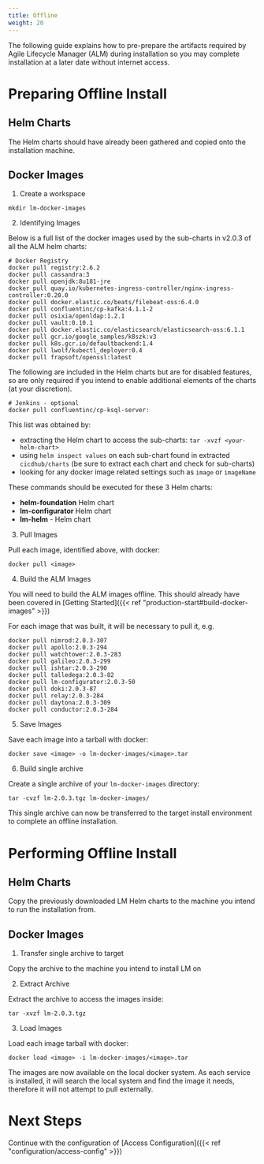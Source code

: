 ```yaml
---
title: Offline
weight: 20
---
```


The following guide explains how to pre-prepare the artifacts required by Agile Lifecycle Manager (ALM) during installation so you may complete installation at a later date without internet access.

# Preparing Offline Install

## Helm Charts

The Helm charts should have already been gathered and copied onto the installation machine.

## Docker Images

1. Create a workspace

```
mkdir lm-docker-images
```

2. Identifying Images

Below is a full list of the docker images used by the sub-charts in v2.0.3 of all the ALM helm charts:

```
# Docker Registry
docker pull registry:2.6.2
docker pull cassandra:3
docker pull openjdk:8u181-jre
docker pull quay.io/kubernetes-ingress-controller/nginx-ingress-controller:0.20.0
docker pull docker.elastic.co/beats/filebeat-oss:6.4.0
docker pull confluentinc/cp-kafka:4.1.1-2
docker pull osixia/openldap:1.2.1
docker pull vault:0.10.1
docker pull docker.elastic.co/elasticsearch/elasticsearch-oss:6.1.1
docker pull gcr.io/google_samples/k8szk:v3
docker pull k8s.gcr.io/defaultbackend:1.4
docker pull lwolf/kubectl_deployer:0.4
docker pull frapsoft/openssl:latest
```

The following are included in the Helm charts but are for disabled features, so are only required if you intend to enable additional elements of the charts (at your discretion).

```
# Jenkins - optional
docker pull confluentinc/cp-ksql-server:

```

This list was obtained by:

- extracting the Helm chart to access the sub-charts: `tar -xvzf <your-helm-chart>`
- using `helm inspect values` on each sub-chart found in extracted `cicdhub/charts` (be sure to extract each chart and check for sub-charts)
- looking for any docker image related settings such as `image` or `imageName`

These commands should be executed for these 3 Helm charts:
- **helm-foundation** Helm chart
- **lm-configurator** Helm chart
- **lm-helm** - Helm chart

3. Pull Images

Pull each image, identified above, with docker:

```
docker pull <image>
```

4. Build the ALM Images

You will need to build the ALM images offline. This should already have been covered in [Getting Started]({{< ref "production-start#build-docker-images" >}})

For each image that was built, it will be necessary to pull it, e.g.

```
docker pull nimrod:2.0.3-307
docker pull apollo:2.0.3-294
docker pull watchtower:2.0.3-283
docker pull galileo:2.0.3-299
docker pull ishtar:2.0.3-290
docker pull talledega:2.0.3-82
docker pull lm-configurator:2.0.3-50
docker pull doki:2.0.3-87
docker pull relay:2.0.3-284
docker pull daytona:2.0.3-309
docker pull conductor:2.0.3-284
```

5. Save Images

Save each image into a tarball with docker:

```
docker save <image> -o lm-docker-images/<image>.tar
```

6. Build single archive

Create a single archive of your `lm-docker-images` directory:

```
tar -cvzf lm-2.0.3.tgz lm-docker-images/
```

This single archive can now be transferred to the target install environment to complete an offline installation.

# Performing Offline Install

## Helm Charts

Copy the previously downloaded LM Helm charts to the machine you intend to run the installation from.

## Docker Images

1. Transfer single archive to target

Copy the archive to the machine you intend to install LM on

2. Extract Archive

Extract the archive to access the images inside:

```
tar -xvzf lm-2.0.3.tgz
```

3. Load Images

Load each image tarball with docker:

```
docker load <image> -i lm-docker-images/<image>.tar
```

The images are now available on the local docker system. As each service is installed, it will search the local system and find the image it needs, therefore it will not attempt to pull externally.

# Next Steps

Continue with the configuration of [Access Configuration]({{< ref "configuration/access-config" >}})
